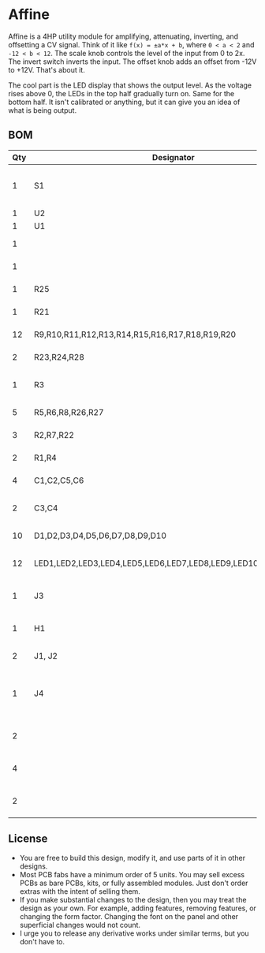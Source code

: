 # Affine

Affine is a 4HP utility module for amplifying, attenuating, inverting, and offsetting a CV signal. Think of it like `f(x) = ±a*x + b`, where `0 < a < 2` and `-12 < b < 12`. The scale knob controls the level of the input from 0 to 2x. The invert switch inverts the input. The offset knob adds an offset from -12V to +12V. That's about it.

The cool part is the LED display that shows the output level. As the voltage rises above 0, the LEDs in the top half gradually turn on. Same for the bottom half. It isn't calibrated or anything, but it can give you an idea of what is being output.

## BOM

| Qty | Designator | Part | Notes |
| --- | --- | ---- | ----- |
|   1 | S1 | SPDT full size toggle (1/2" bushing) | I use a short lever, but long would work too.
|   1 | U2 | TL074 |
|   1 | U1 | TL072 |
|   1 |  | 8-pin DIP socket | optional
|   1 |  | 14-pin DIP socket | optional
|   1 | R25 | 22R resistor 1/4W |
|   1 | R21 | 1k resistor 1/4W |
|  12 | R9,R10,R11,R12,R13,R14,R15,R16,R17,R18,R19,R20 | 3k3 resistor 1/4W |
|   2 | R23,R24,R28 | 10k resistor 1/4W |
|   1 | R3 | 51k resistor 1/4W | 47k is also fine -- sets gain
|   5 | R5,R6,R8,R26,R27 | 100k resistor 1/4W |
|   3 | R2,R7,R22 | 1M resistor 1/4W |
|   2 | R1,R4 | B100k alpha potentiometer |
|   4 | C1,C2,C5,C6 | 100n capacitor | 0.1" pitch
|   2 | C3,C4 | 10uF electrolytic capacitor |
|  10 | D1,D2,D3,D4,D5,D6,D7,D8,D9,D10 | 1N4148 diode | or similar
|  12 | LED1,LED2,LED3,LED4,LED5,LED6,LED7,LED8,LED9,LED10,LED11,LED12 | Blue 2x5mm rectangular LED |
|   1 | J3 | 9-pin male breakaway header |
|   1 | H1 | 9-pin female header | 10-pin works if you remove a pin
|   2 | J1, J2 | Thonkiconn jacks |
|   1 | J4 | 10-pin shrouded header | Use nonpolarized header at your own risk
|   2 |  | 7/16" 4-40 female standoffs | McMaster part 91780A431
|   4 |  | 1/4" 4-40 screws | McMaster part 92949A106
|   2 |  | Knobs | McMaster part 6332K42

## License

* You are free to build this design, modify it, and use parts of it in other designs.
* Most PCB fabs have a minimum order of 5 units. You may sell excess PCBs as bare PCBs, kits, or fully assembled modules. Just don't order extras with the intent of selling them.
* If you make substantial changes to the design, then you may treat the design as your own. For example, adding features, removing features, or changing the form factor. Changing the font on the panel and other superficial changes would not count.
* I urge you to release any derivative works under similar terms, but you don't have to.
